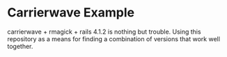 # Carrierwave Example

carrierwave + rmagick + rails 4.1.2 is nothing but trouble. Using this repository as a means for finding a combination of versions that work well together.

